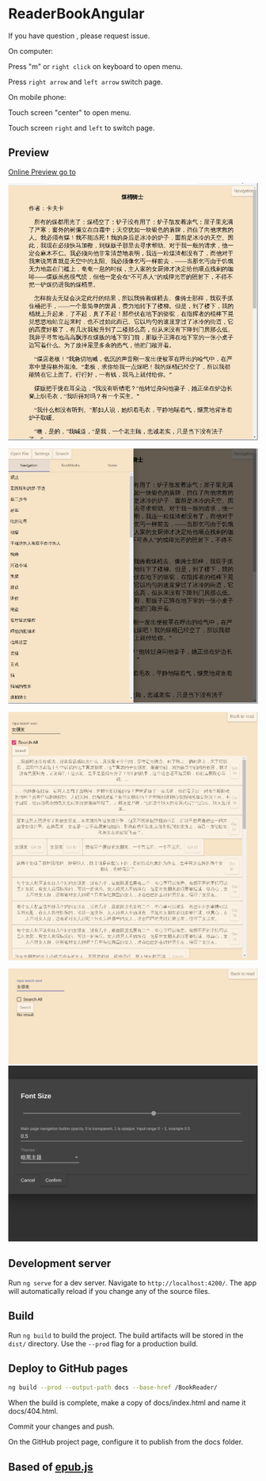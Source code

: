 # ReaderBookAngular

If you have question , please request issue.

On computer:

Press "m" or `right click` on keyboard to open menu.

Press `right arrow` and `left arrow` switch page.

On mobile phone:

Touch screen "center" to open menu.

Touch screen `right` and `left` to switch page.

## Preview

[Online Preview go to](https://ztftrue.github.io/BookReader/)

![main](./screenshot/main.png)

![navigation](./screenshot/navigation.png)

![](./screenshot/search1.png)

![](./screenshot/serach2.png)
![theme](./screenshot/theme.png)

## Development server

Run `ng serve` for a dev server. Navigate to `http://localhost:4200/`. The app will automatically reload if you change any of the source files.

## Build

Run `ng build` to build the project. The build artifacts will be stored in the `dist/` directory. Use the `--prod` flag for a production build.

## Deploy to GitHub pages

```sh
ng build --prod --output-path docs --base-href /BookReader/
```

When the build is complete, make a copy of docs/index.html and name it docs/404.html.

Commit your changes and push.

On the GitHub project page, configure it to publish from the docs folder.

## Based of  [epub.js](https://github.com/futurepress/epub.js)
